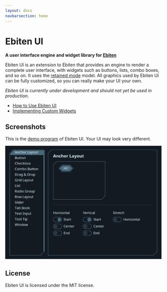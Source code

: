 ```yaml
---
layout: docs
navbarsection: home
---
```


Ebiten UI
=========

**A user interface engine and widget library for [Ebiten]**

Ebiten UI is an extension to Ebiten that provides an engine to render a complete user interface,
with widgets such as buttons, lists, combo boxes, and so on. It uses the [retained mode] model.
All graphics used by Ebiten UI can be fully customized, so you can really make your UI your own.

*Ebiten UI is currently under development and should not yet be used in production.*

- [How to Use Ebiten UI](/usage)
- [Implementing Custom Widgets](/custom-widgets)


Screenshots
-----------

This is the [demo program] of Ebiten UI. Your UI may look very different.

![Screenshots](ebiten-ui.gif)


License
-------

Ebiten UI is licensed under the MIT license.



[demo program]: https://github.com/ebitenui/ebitenui/tree/master/_demo
[Ebiten]: https://ebiten.org
[retained mode]: https://en.wikipedia.org/wiki/Retained_mode
